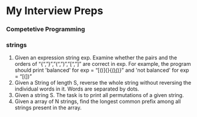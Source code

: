 # My Interview Preps
### Competetive Programming
### strings

1. Given an expression string exp. Examine whether the pairs and the orders of “{“,”}”,”(“,”)”,”[“,”]” are correct in exp. For example, the program should print 'balanced' for exp = “[()]{}{[()()]()}” and 'not balanced' for exp = “[(])”
1. Given a String of length S, reverse the whole string without reversing the individual words in it. Words are separated by dots.
1. Given a string S. The task is to print all permutations of a given string.
1. Given a array of N strings, find the longest common prefix among all strings present in the array.
